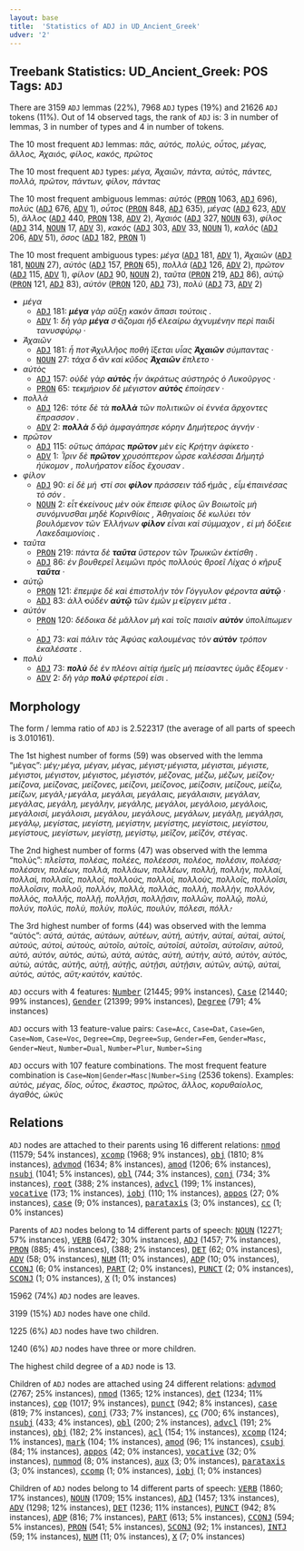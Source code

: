 ```yaml
---
layout: base
title:  'Statistics of ADJ in UD_Ancient_Greek'
udver: '2'
---
```


## Treebank Statistics: UD_Ancient_Greek: POS Tags: `ADJ`

There are 3159 `ADJ` lemmas (22%), 7968 `ADJ` types (19%) and 21626 `ADJ` tokens (11%).
Out of 14 observed tags, the rank of `ADJ` is: 3 in number of lemmas, 3 in number of types and 4 in number of tokens.

The 10 most frequent `ADJ` lemmas: <em>πᾶς, αὐτός, πολύς, οὗτος, μέγας, ἄλλος, Ἀχαιός, φίλος, κακός, πρῶτος</em>

The 10 most frequent `ADJ` types:  <em>μέγα, Ἀχαιῶν, πάντα, αὐτὸς, πάντες, πολλὰ, πρῶτον, πάντων, φίλον, πάντας</em>

The 10 most frequent ambiguous lemmas: <em>αὐτός</em> (<tt><a href="grc-pos-PRON.html">PRON</a></tt> 1063, <tt><a href="grc-pos-ADJ.html">ADJ</a></tt> 696), <em>πολύς</em> (<tt><a href="grc-pos-ADJ.html">ADJ</a></tt> 676, <tt><a href="grc-pos-ADV.html">ADV</a></tt> 1), <em>οὗτος</em> (<tt><a href="grc-pos-PRON.html">PRON</a></tt> 848, <tt><a href="grc-pos-ADJ.html">ADJ</a></tt> 635), <em>μέγας</em> (<tt><a href="grc-pos-ADJ.html">ADJ</a></tt> 623, <tt><a href="grc-pos-ADV.html">ADV</a></tt> 5), <em>ἄλλος</em> (<tt><a href="grc-pos-ADJ.html">ADJ</a></tt> 440, <tt><a href="grc-pos-PRON.html">PRON</a></tt> 138, <tt><a href="grc-pos-ADV.html">ADV</a></tt> 2), <em>Ἀχαιός</em> (<tt><a href="grc-pos-ADJ.html">ADJ</a></tt> 327, <tt><a href="grc-pos-NOUN.html">NOUN</a></tt> 63), <em>φίλος</em> (<tt><a href="grc-pos-ADJ.html">ADJ</a></tt> 314, <tt><a href="grc-pos-NOUN.html">NOUN</a></tt> 17, <tt><a href="grc-pos-ADV.html">ADV</a></tt> 3), <em>κακός</em> (<tt><a href="grc-pos-ADJ.html">ADJ</a></tt> 303, <tt><a href="grc-pos-ADV.html">ADV</a></tt> 33, <tt><a href="grc-pos-NOUN.html">NOUN</a></tt> 1), <em>καλός</em> (<tt><a href="grc-pos-ADJ.html">ADJ</a></tt> 206, <tt><a href="grc-pos-ADV.html">ADV</a></tt> 51), <em>ὅσος</em> (<tt><a href="grc-pos-ADJ.html">ADJ</a></tt> 182, <tt><a href="grc-pos-PRON.html">PRON</a></tt> 1)

The 10 most frequent ambiguous types:  <em>μέγα</em> (<tt><a href="grc-pos-ADJ.html">ADJ</a></tt> 181, <tt><a href="grc-pos-ADV.html">ADV</a></tt> 1), <em>Ἀχαιῶν</em> (<tt><a href="grc-pos-ADJ.html">ADJ</a></tt> 181, <tt><a href="grc-pos-NOUN.html">NOUN</a></tt> 27), <em>αὐτὸς</em> (<tt><a href="grc-pos-ADJ.html">ADJ</a></tt> 157, <tt><a href="grc-pos-PRON.html">PRON</a></tt> 65), <em>πολλὰ</em> (<tt><a href="grc-pos-ADJ.html">ADJ</a></tt> 126, <tt><a href="grc-pos-ADV.html">ADV</a></tt> 2), <em>πρῶτον</em> (<tt><a href="grc-pos-ADJ.html">ADJ</a></tt> 115, <tt><a href="grc-pos-ADV.html">ADV</a></tt> 1), <em>φίλον</em> (<tt><a href="grc-pos-ADJ.html">ADJ</a></tt> 90, <tt><a href="grc-pos-NOUN.html">NOUN</a></tt> 2), <em>ταῦτα</em> (<tt><a href="grc-pos-PRON.html">PRON</a></tt> 219, <tt><a href="grc-pos-ADJ.html">ADJ</a></tt> 86), <em>αὐτῷ</em> (<tt><a href="grc-pos-PRON.html">PRON</a></tt> 121, <tt><a href="grc-pos-ADJ.html">ADJ</a></tt> 83), <em>αὐτὸν</em> (<tt><a href="grc-pos-PRON.html">PRON</a></tt> 120, <tt><a href="grc-pos-ADJ.html">ADJ</a></tt> 73), <em>πολὺ</em> (<tt><a href="grc-pos-ADJ.html">ADJ</a></tt> 73, <tt><a href="grc-pos-ADV.html">ADV</a></tt> 2)


* <em>μέγα</em>
  * <tt><a href="grc-pos-ADJ.html">ADJ</a></tt> 181: <em><b>μέγα</b> γὰρ αὔξῃ κακὸν ἅπασι τούτοις .</em>
  * <tt><a href="grc-pos-ADV.html">ADV</a></tt> 1: <em>δὴ γὰρ <b>μέγα</b> σ̓ ἅζομαι ἠδ̓ ἐλεαίρω ἀχνυμένην περὶ παιδὶ τανυσφύρῳ ·</em>
* <em>Ἀχαιῶν</em>
  * <tt><a href="grc-pos-ADJ.html">ADJ</a></tt> 181: <em>ἦ ποτ̓ Ἀχιλλῆος ποθὴ ἵξεται υἷας <b>Ἀχαιῶν</b> σύμπαντας ·</em>
  * <tt><a href="grc-pos-NOUN.html">NOUN</a></tt> 27: <em>τάχα δ̓ ἂν καὶ κῦδος <b>Ἀχαιῶν</b> ἔπλετο ·</em>
* <em>αὐτὸς</em>
  * <tt><a href="grc-pos-ADJ.html">ADJ</a></tt> 157: <em>οὐδὲ γὰρ <b>αὐτὸς</b> ἦν ἀκράτως αὐστηρὸς ὁ Λυκοῦργος ·</em>
  * <tt><a href="grc-pos-PRON.html">PRON</a></tt> 65: <em>τεκμήριον δὲ μέγιστον <b>αὐτὸς</b> ἐποίησεν ·</em>
* <em>πολλὰ</em>
  * <tt><a href="grc-pos-ADJ.html">ADJ</a></tt> 126: <em>τότε δὲ τὰ <b>πολλὰ</b> τῶν πολιτικῶν οἱ ἐννέα ἄρχοντες ἔπρασσον .</em>
  * <tt><a href="grc-pos-ADV.html">ADV</a></tt> 2: <em><b>πολλὰ</b> δ̓ ἄῤ ἀμφαγάπησε κόρην Δημήτερος ἁγνήν ·</em>
* <em>πρῶτον</em>
  * <tt><a href="grc-pos-ADJ.html">ADJ</a></tt> 115: <em>οὕτως ἀπάρας <b>πρῶτον</b> μὲν εἰς Κρήτην ἀφίκετο ·</em>
  * <tt><a href="grc-pos-ADV.html">ADV</a></tt> 1: <em>Ἶριν δὲ <b>πρῶτον</b> χρυσόπτερον ὦρσε καλέσσαι Δήμητῤ ἠύκομον , πολυήρατον εἶδος ἔχουσαν .</em>
* <em>φίλον</em>
  * <tt><a href="grc-pos-ADJ.html">ADJ</a></tt> 90: <em>εἰ δὲ μή ̓ στί σοι <b>φίλον</b> πράσσειν τάδ̓ ἡμᾶς , εἶμ̓ ἐπαινέσας τὸ σόν .</em>
  * <tt><a href="grc-pos-NOUN.html">NOUN</a></tt> 2: <em>εἶτ̓ ἐκείνους μὲν οὐκ ἔπεισε φίλος ὢν Βοιωτοῖς μὴ συνόμνυσθαι μηδὲ Κορινθίοις , Ἀθηναίοις δὲ κωλύει τὸν βουλόμενον τῶν Ἑλλήνων <b>φίλον</b> εἶναι καὶ σύμμαχον , εἰ μὴ δόξειε Λακεδαιμονίοις .</em>
* <em>ταῦτα</em>
  * <tt><a href="grc-pos-PRON.html">PRON</a></tt> 219: <em>πάντα δὲ <b>ταῦτα</b> ὕστερον τῶν Τρωικῶν ἐκτίσθη .</em>
  * <tt><a href="grc-pos-ADJ.html">ADJ</a></tt> 86: <em>ἐν βουθερεῖ λειμῶνι πρὸς πολλοὺς θροεῖ Λίχας ὁ κῆρυξ <b>ταῦτα</b> ·</em>
* <em>αὐτῷ</em>
  * <tt><a href="grc-pos-PRON.html">PRON</a></tt> 121: <em>ἔπεμψε δὲ καὶ ἐπιστολὴν τὸν Γόγγυλον φέροντα <b>αὐτῷ</b> ·</em>
  * <tt><a href="grc-pos-ADJ.html">ADJ</a></tt> 83: <em>ἀλλ̓ οὐδὲν <b>αὐτῷ</b> τῶν ἐμῶν μ̓ εἴργειν μέτα .</em>
* <em>αὐτὸν</em>
  * <tt><a href="grc-pos-PRON.html">PRON</a></tt> 120: <em>δέδοικα δὲ μᾶλλον μὴ καὶ τοῖς παισὶν <b>αὐτὸν</b> ὑπολίπωμεν ·</em>
  * <tt><a href="grc-pos-ADJ.html">ADJ</a></tt> 73: <em>καὶ πάλιν τὰς Ἀφύας καλουμένας τὸν <b>αὐτὸν</b> τρόπον ἐκαλέσατε .</em>
* <em>πολὺ</em>
  * <tt><a href="grc-pos-ADJ.html">ADJ</a></tt> 73: <em><b>πολὺ</b> δὲ ἐν πλέονι αἰτίᾳ ἡμεῖς μὴ πείσαντες ὑμᾶς ἕξομεν ·</em>
  * <tt><a href="grc-pos-ADV.html">ADV</a></tt> 2: <em>δὴ γὰρ <b>πολὺ</b> φέρτεροί εἰσι .</em>

## Morphology

The form / lemma ratio of `ADJ` is 2.522317 (the average of all parts of speech is 3.010161).

The 1st highest number of forms (59) was observed with the lemma “μέγας”: <em>μέγ̓, μέγα, μέγαν, μέγας, μέγιστ̓, μέγιστα, μέγισται, μέγιστε, μέγιστοι, μέγιστον, μέγιστος, μέγιστόν, μέζονας, μέζω, μέζων, μείζον̓, μείζονα, μείζονας, μείζονες, μείζονι, μείζονος, μείζοσιν, μείζους, μείζω, μείζων, μεγάλ̓, μεγάλα, μεγάλαι, μεγάλαις, μεγάλαισιν, μεγάλαν, μεγάλας, μεγάλη, μεγάλην, μεγάλης, μεγάλοι, μεγάλοιο, μεγάλοις, μεγάλοισί, μεγάλοισι, μεγάλου, μεγάλους, μεγάλων, μεγάλῃ, μεγάλῃσι, μεγάλῳ, μεγίστας, μεγίστη, μεγίστην, μεγίστης, μεγίστοις, μεγίστου, μεγίστους, μεγίστων, μεγίστῃ, μεγίστῳ, μεῖζον, μεῖζόν, στέγας</em>.

The 2nd highest number of forms (47) was observed with the lemma “πολύς”: <em>πλεῖστα, πολέας, πολέες, πολέεσσι, πολέος, πολέσιν, πολέσσ̓, πολέσσιν, πολέων, πολλά, πολλάων, πολλέων, πολλή, πολλήν, πολλαί, πολλαὶ, πολλαῖς, πολλοί, πολλούς, πολλοὶ, πολλοὺς, πολλοῖς, πολλοῖσι, πολλοῖσιν, πολλοῦ, πολλόν, πολλὰ, πολλὰς, πολλὴ, πολλὴν, πολλὸν, πολλὸς, πολλῆς, πολλῇ, πολλῇσι, πολλῇσιν, πολλῶν, πολλῷ, πολύ, πολύν, πολύς, πολὺ, πολὺν, πολὺς, πουλὺν, πόλεσι, πόλλ̓</em>.

The 3rd highest number of forms (44) was observed with the lemma “αὐτός”: <em>αὐτά, αὐτάς, αὐτάων, αὐτέων, αὐτή, αὐτήν, αὐταί, αὐταὶ, αὐτοί, αὐτούς, αὐτοὶ, αὐτοὺς, αὐτοῖο, αὐτοῖς, αὐτοῖσί, αὐτοῖσι, αὐτοῖσιν, αὐτοῦ, αὐτό, αὐτόν, αὐτός, αὐτώ, αὐτὰ, αὐτὰς, αὐτὴ, αὐτὴν, αὐτὸ, αὐτὸν, αὐτὸς, αὐτὼ, αὐτᾶς, αὐτῆς, αὐτῇ, αὐτῇς, αὐτῇσι, αὐτῇσιν, αὐτῶν, αὐτῷ, αὑταὶ, αὑτός, αὑτὸς, αὔτ̓, καὐτόν, καὐτὸς</em>.

`ADJ` occurs with 4 features: <tt><a href="grc-feat-Number.html">Number</a></tt> (21445; 99% instances), <tt><a href="grc-feat-Case.html">Case</a></tt> (21440; 99% instances), <tt><a href="grc-feat-Gender.html">Gender</a></tt> (21399; 99% instances), <tt><a href="grc-feat-Degree.html">Degree</a></tt> (791; 4% instances)

`ADJ` occurs with 13 feature-value pairs: `Case=Acc`, `Case=Dat`, `Case=Gen`, `Case=Nom`, `Case=Voc`, `Degree=Cmp`, `Degree=Sup`, `Gender=Fem`, `Gender=Masc`, `Gender=Neut`, `Number=Dual`, `Number=Plur`, `Number=Sing`

`ADJ` occurs with 107 feature combinations.
The most frequent feature combination is `Case=Nom|Gender=Masc|Number=Sing` (2536 tokens).
Examples: <em>αὐτὸς, μέγας, δῖος, οὗτος, ἕκαστος, πρῶτος, ἄλλος, κορυθαίολος, ἀγαθὸς, ὠκὺς</em>


## Relations

`ADJ` nodes are attached to their parents using 16 different relations: <tt><a href="grc-dep-nmod.html">nmod</a></tt> (11579; 54% instances), <tt><a href="grc-dep-xcomp.html">xcomp</a></tt> (1968; 9% instances), <tt><a href="grc-dep-obj.html">obj</a></tt> (1810; 8% instances), <tt><a href="grc-dep-advmod.html">advmod</a></tt> (1634; 8% instances), <tt><a href="grc-dep-amod.html">amod</a></tt> (1206; 6% instances), <tt><a href="grc-dep-nsubj.html">nsubj</a></tt> (1041; 5% instances), <tt><a href="grc-dep-obl.html">obl</a></tt> (744; 3% instances), <tt><a href="grc-dep-conj.html">conj</a></tt> (734; 3% instances), <tt><a href="grc-dep-root.html">root</a></tt> (388; 2% instances), <tt><a href="grc-dep-advcl.html">advcl</a></tt> (199; 1% instances), <tt><a href="grc-dep-vocative.html">vocative</a></tt> (173; 1% instances), <tt><a href="grc-dep-iobj.html">iobj</a></tt> (110; 1% instances), <tt><a href="grc-dep-appos.html">appos</a></tt> (27; 0% instances), <tt><a href="grc-dep-case.html">case</a></tt> (9; 0% instances), <tt><a href="grc-dep-parataxis.html">parataxis</a></tt> (3; 0% instances), <tt><a href="grc-dep-cc.html">cc</a></tt> (1; 0% instances)

Parents of `ADJ` nodes belong to 14 different parts of speech: <tt><a href="grc-pos-NOUN.html">NOUN</a></tt> (12271; 57% instances), <tt><a href="grc-pos-VERB.html">VERB</a></tt> (6472; 30% instances), <tt><a href="grc-pos-ADJ.html">ADJ</a></tt> (1457; 7% instances), <tt><a href="grc-pos-PRON.html">PRON</a></tt> (885; 4% instances),  (388; 2% instances), <tt><a href="grc-pos-DET.html">DET</a></tt> (62; 0% instances), <tt><a href="grc-pos-ADV.html">ADV</a></tt> (58; 0% instances), <tt><a href="grc-pos-NUM.html">NUM</a></tt> (11; 0% instances), <tt><a href="grc-pos-ADP.html">ADP</a></tt> (10; 0% instances), <tt><a href="grc-pos-CCONJ.html">CCONJ</a></tt> (6; 0% instances), <tt><a href="grc-pos-PART.html">PART</a></tt> (2; 0% instances), <tt><a href="grc-pos-PUNCT.html">PUNCT</a></tt> (2; 0% instances), <tt><a href="grc-pos-SCONJ.html">SCONJ</a></tt> (1; 0% instances), <tt><a href="grc-pos-X.html">X</a></tt> (1; 0% instances)

15962 (74%) `ADJ` nodes are leaves.

3199 (15%) `ADJ` nodes have one child.

1225 (6%) `ADJ` nodes have two children.

1240 (6%) `ADJ` nodes have three or more children.

The highest child degree of a `ADJ` node is 13.

Children of `ADJ` nodes are attached using 24 different relations: <tt><a href="grc-dep-advmod.html">advmod</a></tt> (2767; 25% instances), <tt><a href="grc-dep-nmod.html">nmod</a></tt> (1365; 12% instances), <tt><a href="grc-dep-det.html">det</a></tt> (1234; 11% instances), <tt><a href="grc-dep-cop.html">cop</a></tt> (1017; 9% instances), <tt><a href="grc-dep-punct.html">punct</a></tt> (942; 8% instances), <tt><a href="grc-dep-case.html">case</a></tt> (819; 7% instances), <tt><a href="grc-dep-conj.html">conj</a></tt> (733; 7% instances), <tt><a href="grc-dep-cc.html">cc</a></tt> (700; 6% instances), <tt><a href="grc-dep-nsubj.html">nsubj</a></tt> (433; 4% instances), <tt><a href="grc-dep-obl.html">obl</a></tt> (200; 2% instances), <tt><a href="grc-dep-advcl.html">advcl</a></tt> (191; 2% instances), <tt><a href="grc-dep-obj.html">obj</a></tt> (182; 2% instances), <tt><a href="grc-dep-acl.html">acl</a></tt> (154; 1% instances), <tt><a href="grc-dep-xcomp.html">xcomp</a></tt> (124; 1% instances), <tt><a href="grc-dep-mark.html">mark</a></tt> (104; 1% instances), <tt><a href="grc-dep-amod.html">amod</a></tt> (96; 1% instances), <tt><a href="grc-dep-csubj.html">csubj</a></tt> (84; 1% instances), <tt><a href="grc-dep-appos.html">appos</a></tt> (42; 0% instances), <tt><a href="grc-dep-vocative.html">vocative</a></tt> (32; 0% instances), <tt><a href="grc-dep-nummod.html">nummod</a></tt> (8; 0% instances), <tt><a href="grc-dep-aux.html">aux</a></tt> (3; 0% instances), <tt><a href="grc-dep-parataxis.html">parataxis</a></tt> (3; 0% instances), <tt><a href="grc-dep-ccomp.html">ccomp</a></tt> (1; 0% instances), <tt><a href="grc-dep-iobj.html">iobj</a></tt> (1; 0% instances)

Children of `ADJ` nodes belong to 14 different parts of speech: <tt><a href="grc-pos-VERB.html">VERB</a></tt> (1860; 17% instances), <tt><a href="grc-pos-NOUN.html">NOUN</a></tt> (1709; 15% instances), <tt><a href="grc-pos-ADJ.html">ADJ</a></tt> (1457; 13% instances), <tt><a href="grc-pos-ADV.html">ADV</a></tt> (1298; 12% instances), <tt><a href="grc-pos-DET.html">DET</a></tt> (1236; 11% instances), <tt><a href="grc-pos-PUNCT.html">PUNCT</a></tt> (942; 8% instances), <tt><a href="grc-pos-ADP.html">ADP</a></tt> (816; 7% instances), <tt><a href="grc-pos-PART.html">PART</a></tt> (613; 5% instances), <tt><a href="grc-pos-CCONJ.html">CCONJ</a></tt> (594; 5% instances), <tt><a href="grc-pos-PRON.html">PRON</a></tt> (541; 5% instances), <tt><a href="grc-pos-SCONJ.html">SCONJ</a></tt> (92; 1% instances), <tt><a href="grc-pos-INTJ.html">INTJ</a></tt> (59; 1% instances), <tt><a href="grc-pos-NUM.html">NUM</a></tt> (11; 0% instances), <tt><a href="grc-pos-X.html">X</a></tt> (7; 0% instances)

